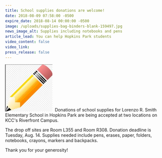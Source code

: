 ```yaml
---
title: School supplies donations are welcome!
date: 2018-08-09 07:58:00 -0500
expire_date: 2018-08-14 00:00:00 -0500
image: /uploads/supplies-bag-binders-blank-159497.jpg
news_image_alt: Supplies including notebooks and pens
article_lead: You can help Hopkins Park students
video_content: false
video_link:
press_release: false
---
```


![](/uploads/pencil150x150.JPG)  Donations of school supplies for Lorenzo R. Smith Elementary School in Hopkins Park are being accepted at two locations on KCC's Riverfront Campus.

The drop off sites are Room L355 and Room R308. Donation deadline is Tuesday, Aug. 14. Supplies needed include pens, erases, paper, folders, notebooks, crayons, markers and backpacks. 

Thank you for your generosity!
